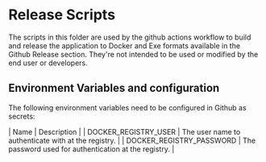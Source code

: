 # Release Scripts

The scripts in this folder are used by the github actions workflow to build and release the application to Docker and Exe formats available in the Github Release section. They're not intended to be used or modified by the end user or developers.

## Environment Variables and configuration

The following environment variables need to be configured in Github as secrets:

| Name | Description |
| DOCKER_REGISTRY_USER | The user name to authenticate with at the registry. |
| DOCKER_REGISTRY_PASSWORD | The password used for authentication at the registry. |
